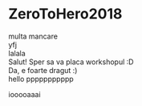 # ZeroToHero2018
multa mancare
<br>
yfj
<br>
lalala
<br>
Salut! Sper sa va placa workshopul :D
<br>
Da, e foarte dragut :)
<br>
hello
ppppppppppp

iooooaaai